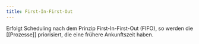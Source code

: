 ```yaml
---
title: First-In-First-Out
---
```

Erfolgt Scheduling nach dem Prinzip First-In-First-Out (FIFO), so werden die [[Prozesse]] priorisiert, die eine frühere Ankunftszeit haben.